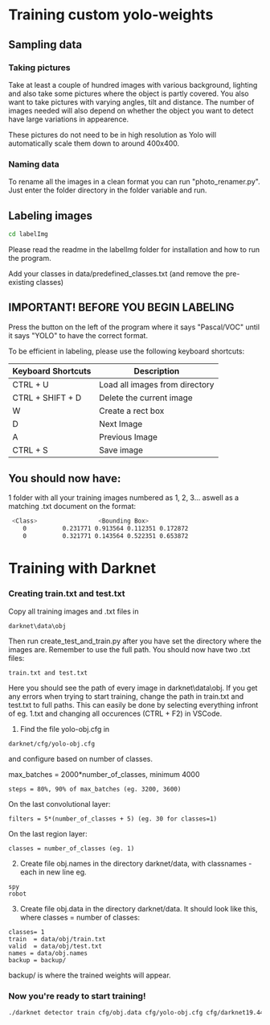 # Training custom yolo-weights

## Sampling data

### Taking pictures
Take at least a couple of hundred images with various background, lighting and also take some pictures where the object is partly covered. You also want to take pictures with varying angles, tilt and distance. The number of images needed will also depend on whether the object you want to detect have large variations in appearence. 

These pictures do not need to be in high resolution as Yolo will automatically scale them down to around 400x400.

### Naming data

To rename all the images in a clean format you can run "photo_renamer.py". Just enter the folder directory in
the folder variable and run.

## Labeling images

```bash
cd labelImg
```

Please read the readme in the labelImg folder for installation and how to run the program.

Add your classes in data/predefined_classes.txt (and remove the pre-existing classes)

## IMPORTANT! BEFORE YOU BEGIN LABELING
Press the button on the left of the program where it says "Pascal/VOC" until it says "YOLO" to have the correct format.

To be efficient in labeling, please use the  following keyboard shortcuts:

| Keyboard Shortcuts 	| Description                    	|
|--------------------	|--------------------------------	|
| CTRL + U           	| Load all images from directory 	|
| CTRL + SHIFT + D   	| Delete the current image       	|
| W                  	| Create a rect box              	|
| D                  	| Next Image                     	|
| A                  	| Previous Image                 	|
| CTRL + S           	| Save image                     	|

## You should now have:

1 folder with all your training images numbered as 1, 2, 3... aswell as a matching .txt document on the format:

```bash
 <Class>                 <Bounding Box>
    0          0.231771 0.913564 0.112351 0.172872
    0          0.321771 0.143564 0.522351 0.653872
```


# Training with Darknet

### Creating train.txt and test.txt

Copy all training images and .txt files in
```
darknet\data\obj
```

Then run create_test_and_train.py after you have set the directory where the images are. Remember to use the full path. You should now have two .txt files: 
```
train.txt and test.txt
```
Here you should see the path of every image in darknet\data\obj. If you get any errors when trying to start training, change the path in train.txt and test.txt to full paths. This can easily be done by selecting everything infront of eg. 1.txt and changing all occurences (CTRL + F2) in VSCode.


1. Find the file yolo-obj.cfg in 
```
darknet/cfg/yolo-obj.cfg
```
and configure based on number of classes. 

max_batches = 2000*number_of_classes, minimum 4000
```
steps = 80%, 90% of max_batches (eg. 3200, 3600)
```
On the last convolutional layer:
```
filters = 5*(number_of_classes + 5) (eg. 30 for classes=1)
```

On the last region layer:
```
classes = number_of_classes (eg. 1)
```

2. Create file obj.names in the directory darknet/data, with classnames - each in new line
eg.

```
spy
robot
```
3. Create file obj.data in the directory darknet/data. It should look like this, where classes = number of classes:

```
classes= 1
train  = data/obj/train.txt
valid  = data/obj/test.txt
names = data/obj.names
backup = backup/
```
backup/ is where the trained weights will appear.

### Now you're ready to start training!

```bash
./darknet detector train cfg/obj.data cfg/yolo-obj.cfg cfg/darknet19.448.conv.23
```

